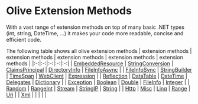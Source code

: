# Olive Extension Methods
With a vast range of extension methods on top of many basic .NET types (int, string, DateTime, ...) it makes your code more readable, concise and efficient code.

The following table shows all olive extension methods
| extension methods | extension methods | extension methods | extension methods | extension methods |
|:-:|:-:|:-:|:-:|:-:|
| [EmbeddedResource](Extensions/EmbeddedResource.md) | [StringConversion](Extensions/StringConversion.md) | [ClaimsPrincipal](Extensions/ClaimsPrincipal.md) | [DirectoryInfo](Extensions/DirectoryInfo.md) | [FileInfoAsync](Extensions/FileInfoAsync.md) |
| [FileInfoSync](Extensions/FileInfoSync.md) | [StringBuilder](Extensions/StringBuilder.md) | [TimeSpan](Extensions/TimeSpan.md) | [WebClient](Extensions/WebClient.md) | [Expression](Extensions/Expression.md) |
| [Reflection](Extensions/Reflection.md) | [DataTable](Core/Extensions/DataTable.md) | [DateTime](Extensions/DateTime.md) | [Delegates](Extensions/Delegates.md) | [Dictionary](Extensions/Dictionary.md) |
| [Exception](Extensions/Exception.md) | [Boolean](Extensions/Boolean.md) | [Double](Extensions/Double.md) | [FileInfo](Extensions/FileInfo.md) | [Integer](Extensions/Integer.md) |
| [Random](Extensions/Random.md) | [RangeInt](Extensions/RangeInt.md) | [Stream](Extensions/Stream.md) | [StringIP](Extensions/StringIP.md) | [String](Extensions/String.md) |
| [Http](Extensions/Http.md) | [Misc](Extensions/Misc.md) | [Linq](Extensions/Linq.md) | [Range](Extensions/Range.md) | [Uri](Extensions/Uri.md) |
| [Xml](Extensions/Xml.md) | []() | []() | []() | []() |